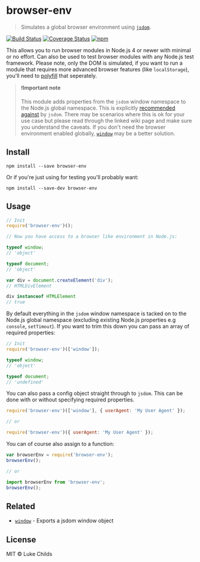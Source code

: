 # browser-env

> Simulates a global browser environment using [`jsdom`](https://github.com/tmpvar/jsdom).

[![Build Status](https://travis-ci.org/lukechilds/browser-env.svg?branch=master)](https://travis-ci.org/lukechilds/browser-env) [![Coverage Status](https://coveralls.io/repos/github/lukechilds/browser-env/badge.svg?branch=master)](https://coveralls.io/github/lukechilds/browser-env?branch=master) [![npm](https://img.shields.io/npm/dm/browser-env.svg)](https://www.npmjs.com/package/browser-env)

This allows you to run browser modules in Node.js 4 or newer with minimal or no effort. Can also be used to test browser modules with any Node.js test framework. Please note, only the DOM is simulated, if you want to run a module that requires more advanced browser features (like `localStorage`), you'll need to [polyfill](https://www.npmjs.com/package/localstorage-polyfill) that seperately.

> ❗️**Important note**
>
> This module adds properties from the `jsdom` window namespace to the Node.js global namespace. This is explicitly [recommended against](https://github.com/tmpvar/jsdom/wiki/Don't-stuff-jsdom-globals-onto-the-Node-global) by `jsdom`. There may be scenarios where this is ok for your use case but please read through the linked wiki page and make sure you understand the caveats. If you don't need the browser environment enabled globally, [`window`](https://github.com/lukechilds/window) may be a better solution.

## Install

```shell
npm install --save browser-env
```

Or if you're just using for testing you'll probably want:

```shell
npm install --save-dev browser-env
```

## Usage

```js
// Init
require('browser-env')();

// Now you have access to a browser like environment in Node.js:

typeof window;
// 'object'

typeof document;
// 'object'

var div = document.createElement('div');
// HTMLDivElement

div instanceof HTMLElement
// true
```

By default everything in the `jsdom` window namespace is tacked on to the Node.js global namespace (excluding existing Node.js properties e.g `console`, `setTimout`). If you want to trim this down you can pass an array of required properties:

```js
// Init
require('browser-env')(['window']);

typeof window;
// 'object'

typeof document;
// 'undefined'
```

You can also pass a config object straight through to `jsdom`. This can be done with or without specifying required properties.

```js
require('browser-env')(['window'], { userAgent: 'My User Agent' });

// or

require('browser-env')({ userAgent: 'My User Agent' });
```

You can of course also assign to a function:

```js
var browserEnv = require('browser-env');
browserEnv();

// or

import browserEnv from 'browser-env';
browserEnv();
```

## Related

- [`window`](https://github.com/lukechilds/window) - Exports a jsdom window object

## License

MIT © Luke Childs
